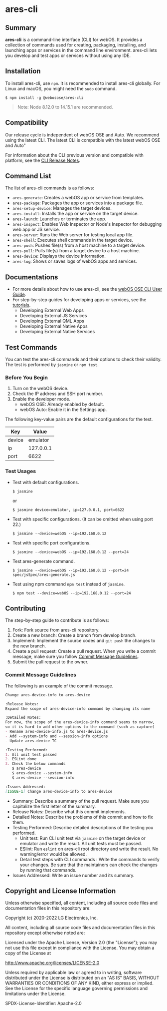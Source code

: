 # ares-cli

## Summary

**ares-cli** is a command-line interface (CLI) for webOS. It provides a collection of commands used for creating, packaging, installing, and launching apps or services in the command line environment. ares-cli lets you develop and test apps or services without using any IDE.

## Installation

To install ares-cli, use `npm`. It is recommended to install ares-cli globally. For Linux and macOS, you might need the `sudo` command.

``` shell
$ npm install -g @webosose/ares-cli
```

> Note: Node 8.12.0 to 14.15.1 are recommended.

## Compatibility

Our release cycle is independent of webOS OSE and Auto. 
We recommend using the latest CLI. The latest CLI is compatible with the latest webOS OSE and Auto"

For information about the CLI previous version and compatible with platform, see the [CLI Release Notes](https://www.webosose.org/docs/tools/sdk/cli/cli-release-notes/).

## Command List

The list of ares-cli commands is as follows:

- `ares-generate`: Creates a webOS app or service from templates.
- `ares-package`: Packages the app or services into a package file.
- `ares-setup-device`: Manages the target devices.
- `ares-install`: Installs the app or service on the target device.
- `ares-launch`: Launches or terminates the app.
- `ares-inspect`: Enables Web Inspector or Node's Inspector for debugging web app or JS service.
- `ares-server`: Runs the Web server for testing local app file.
- `ares-shell`: Executes shell commands in the target device.
- `ares-push`: Pushes file(s) from a host machine to a target device.
- `ares-pull`: Pulls file(s) from a target device to a host machine.
- `ares-device`: Displays the device information.
- `ares-log`: Shows or saves logs of webOS apps and services.

## Documentations

- For more details about how to use ares-cli, see the [webOS OSE CLI User Guide](https://www.webosose.org/docs/tools/sdk/cli/cli-user-guide/#cli-commands).
- For step-by-step guides for developing apps or services, see the [tutorials](https://www.webosose.org/docs/tutorials/).
    - Developing External Web Apps
    - Developing External JS Services
    - Developing External QML Apps
    - Developing External Native Apps
    - Developing External Native Services

## Test Commands

You can test the ares-cli commands and their options to check their validity. The test is performed by `jasmine` or `npm test`. 

### Before You Begin

1. Turn on the webOS device.
2. Check the IP address and SSH port number.
3. Enable the developer mode.
    - webOS OSE: Already enabled by default.
    - webOS Auto: Enable it in the Settings app.

The following key-value pairs are the default configurations for the test.

| Key    | Value     |
|--------|-----------|
| device | emulator  |
| ip     | 127.0.0.1 |
| port   | 6622      |

### Test Usages

- Test with default configurations.
    
    ``` shell
    $ jasmine
    ```
    
    or

    ``` shell
    $ jasmine device=emulator, ip=127.0.0.1, port=6622
    ```

- Test with specific configurations. (It can be omitted when using port 22.)

    ``` shell
    $ jasmine --device=webOS --ip=192.168.0.12
    ```

- Test with specific port configurations.

    ``` shell
    $ jasmine --device=webOS --ip=192.168.0.12 --port=24
    ```

- Test ares-generate command.

    ``` shell
    $ jasmine --device=webOS --ip=192.168.0.12 --port=24 spec/jsSpec/ares-generate.js
    ```

- Test using npm command `npm test` instead of `jasmine`.

    ``` shell
    $ npm test --device=webOS --ip=192.168.0.12 --port=24
    ```

## Contributing

The step-by-step guide to contribute is as follows:

1. Fork: Fork source from ares-cli repository.
2. Create a new branch: Create a branch from develop branch.
3. Implement: Implement the source codes and `git push` the changes to the new branch.
4. Create a pull request: Create a pull request. When you write a commit message, make sure you follow [Commit Message Guidelines](#commit-message-guidelines).
5. Submit the pull request to the owner.

### Commit Message Guidelines

The following is an example of the commit message.

``` md
Change ares-device-info to ares-device  

:Release Notes: 
Expand the scope of ares-device-info command by changing its name

:Detailed Notes:
For now, the scope of the ares-device-info command seems to narrow,
so it is hard to add other options to the command (such as capture)
- Rename ares-device-info.js to ares-device.js
- Add --system-info and --session-info options
- Update ares-device TC

:Testing Performed:
1. All unit test passed
2. ESLint done
3. Check the below commands
   $ ares-device
   $ ares-device --system-info
   $ ares-device --session-info

:Issues Addressed:
[ISSUE-1] Change ares-device-info to ares-device
```

- Summary: Describe a summary of the pull request. Make sure you capitalize the first letter of the summary.
- Release Notes: Describe what this commit implements.
- Detailed Notes: Describe the problems of this commit and how to fix them.
- Testing Performed: Describe detailed descriptions of the testing you performed.
    - Unit test: Run CLI unit test via `jasmine` on the target device or emulator and write the result. All unit tests must be passed.
    - ESlint: Run `eslint` on ares-cli root directory and write the result. No warning/error would be allowed.
    - Detail test steps with CLI commands : Write the commands to verify your changes. Be sure that the maintainers can check the changes by running that commands.
- Issues Addressed: Write an issue number and its summary.

## Copyright and License Information

Unless otherwise specified, all content, including all source code files and documentation files in this repository are:

Copyright (c) 2020-2022 LG Electronics, Inc.

All content, including all source code files and documentation files in this repository except otherwise noted are:

Licensed under the Apache License, Version 2.0 (the "License");
you may not use this file except in compliance with the License.
You may obtain a copy of the License at

http://www.apache.org/licenses/LICENSE-2.0

Unless required by applicable law or agreed to in writing, software
distributed under the License is distributed on an "AS IS" BASIS,
WITHOUT WARRANTIES OR CONDITIONS OF ANY KIND, either express or implied.
See the License for the specific language governing permissions and
limitations under the License.

SPDX-License-Identifier: Apache-2.0
